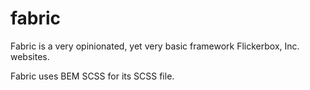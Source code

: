 # fabric
Fabric is a very opinionated, yet very basic framework Flickerbox, Inc. websites.

Fabric uses BEM SCSS for its SCSS file.
